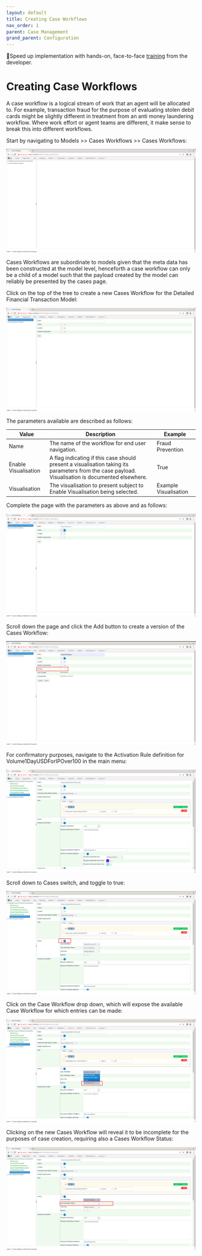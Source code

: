 ```yaml
---
layout: default
title: Creating Case Workflows
nav_order: 1
parent: Case Management
grand_parent: Configuration
---
```


🚀Speed up implementation with hands-on, face-to-face [training](https://www.jube.io/training) from the developer.

# Creating Case Workflows
A case workflow is a logical stream of work that an agent will be allocated to.  For example,  transaction fraud for the purpose of evaluating stolen debit cards might be slightly different in treatment from an anti money laundering workflow.  Where work effort or agent teams are different,  it make sense to break this into different workflows.

Start by navigating to Models >> Cases Workflows >> Cases Workflows:

![Image](CasesWorkflowsTopOfTree.png)

Cases Workflows are subordinate to models given that the meta data has been constructed at the model level, henceforth a case workflow can only be a child of a model such that the payload created by the model can reliably be presented by the cases page.

Click on the top of the tree to create a new Cases Workflow for the Detailed Financial Transaction Model:

![Image](EmptyCasesWorkflow.png)

The parameters available are described as follows:

| Value                | Description                                                                                                                                        | Example               |
|----------------------|----------------------------------------------------------------------------------------------------------------------------------------------------|-----------------------|
| Name                 | The name of the workflow for end user navigation.                                                                                                  | Fraud Prevention      | 
| Enable Visualisation | A flag indicating if this case should present a visualisation taking its parameters from the case payload.  Visualisation is documented elsewhere. | True                  |
| Visualisation        | The visualisation to present subject to Enable Visualisation being selected.                                                                       | Example Visualisation |

Complete the page with the parameters as above and as follows:

![Image](ExampleCasesWorkflowForFraudPrevention.png)

Scroll down the page and click the Add button to create a version of the Cases Workflow:

![Image](VersionOfCasesWorkflow.png)

For confirmatory purposes, navigate to the Activation Rule definition for Volume1DayUSDForIPOver100 in the main menu:

![Image](ActivationRuleForValidation.png)

Scroll down to Cases switch, and toggle to true:

![Image](LocationOfCasesSwitch.png)

Click on the Case Workflow drop down,  which will expose the available Case Workflow for which entries can be made:

![Image](NewCasesWorkflowEntryInActivationRule.png)

Clicking on the new Cases Workflow will reveal it to be incomplete for the purposes of case creation,  requiring also a Cases Workflow Status:

![Image](MissingCasesWorkflowStatus.png)
